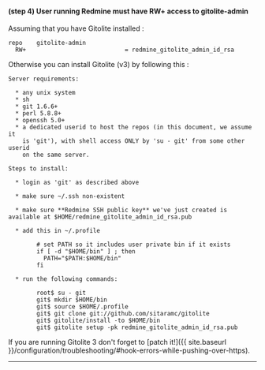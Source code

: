 #### **(step 4)** User running Redmine must have **RW+** access to gitolite-admin

Assuming that you have Gitolite installed :

    repo    gitolite-admin
      RW+                            = redmine_gitolite_admin_id_rsa


Otherwise you can install Gitolite (v3) by following this :

    Server requirements:

      * any unix system
      * sh
      * git 1.6.6+
      * perl 5.8.8+
      * openssh 5.0+
      * a dedicated userid to host the repos (in this document, we assume it
        is 'git'), with shell access ONLY by 'su - git' from some other userid
        on the same server.

    Steps to install:

      * login as 'git' as described above

      * make sure ~/.ssh non-existent

      * make sure **Redmine SSH public key** we've just created is available at $HOME/redmine_gitolite_admin_id_rsa.pub

      * add this in ~/.profile

            # set PATH so it includes user private bin if it exists
            if [ -d "$HOME/bin" ] ; then
              PATH="$PATH:$HOME/bin"
            fi

      * run the following commands:

            root$ su - git
            git$ mkdir $HOME/bin
            git$ source $HOME/.profile
            git$ git clone git://github.com/sitaramc/gitolite
            git$ gitolite/install -to $HOME/bin
            git$ gitolite setup -pk redmine_gitolite_admin_id_rsa.pub


<div class="alert alert-warning" role="alert" markdown="1">
If you are running Gitolite 3 don't forget to [patch it!]({{ site.baseurl }}/configuration/troubleshooting/#hook-errors-while-pushing-over-https).
</div>

***
